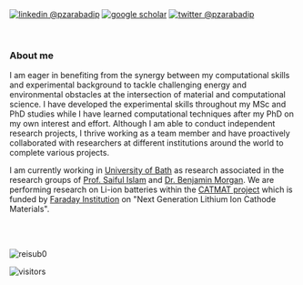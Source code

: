 <div align="left"> 
  <p><a href="https://www.linkedin.com/in/pezhman-zarabadi-poor-293168a5"><img alt="linkedin @pzarabadip" align="center" src="https://img.shields.io/badge/LinkedIn-PZARABADIP-blue?logo=linkedin&style=plastic" /></a>
    <a href="https://scholar.google.com/citations?hl=en&user=rAe2VNwAAAAJ&view_op=list_works&sortby=pubdate"><img alt="google scholar" align="center" src="https://img.shields.io/badge/Google_Scholar-PZARABADIP-blue?logo=google-scholare&style=plastic" /></a> <a href="https://twitter.com/pzarabadip"><img alt="twitter @pzarabadip" align="center" src="https://img.shields.io/badge/Twitter-PZARABADIP-blue?logo=twitter&style=plastic" /></a> 
    </p> 
</div>

<br/>

### About me
I am eager in benefiting from the synergy between my computational skills and experimental background to tackle challenging energy and
environmental obstacles at the intersection of material and computational science. I have developed the experimental skills throughout
my MSc and PhD studies while I have learned computational techniques after my PhD on my own interest and effort. Although I am able to
conduct independent research projects, I thrive working as a team member and have proactively collaborated with researchers at different
institutions around the world to complete various projects.


I am currently working in [University of Bath](www.bath.ac.uk) as research associated in the research groups of [Prof. Saiful Islam](https://people.bath.ac.uk/msi20/index.shtml) and [Dr. Benjamin Morgan](https://morgan-group-bath.github.io/). We are performing research on Li-ion batteries within the [CATMAT project](https://catmatproject.com/) which is funded by [Faraday Institution](https://faraday.ac.uk/) on "Next Generation Lithium Ion Cathode Materials".  


<br/>
<br/>

<p align="left">
  <img src="https://github-readme-stats.vercel.app/api?username=pzarabadip&show_icons=true&count_private=true&hide_border=true&custom_title=My Github Stats " alt="reisub0" /> </p>
  



![visitors](https://visitor-badge.glitch.me/badge?page_id=pzarabadip.pzarabadip) 




